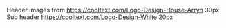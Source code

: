 Header images from https://cooltext.com/Logo-Design-House-Arryn 30px 
<br>
Sub header https://cooltext.com/Logo-Design-White 20px
